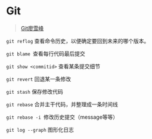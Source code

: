 # Git

> [Git廖雪峰](https://www.liaoxuefeng.com/wiki/896043488029600)

`git reflog` 查看命令历史，以便确定要回到未来的哪个版本。

`git blame `查看每行代码最后提交

`git show <commitid>` 查看某条提交细节

`git revert` 回退某一条修改

`git stash` 保存修改代码

`git rebase` 合并主干代码，并整理成一条时间线

`git rebase -i `修改历史提交（message等等）

`git log --graph` 图形化日志

